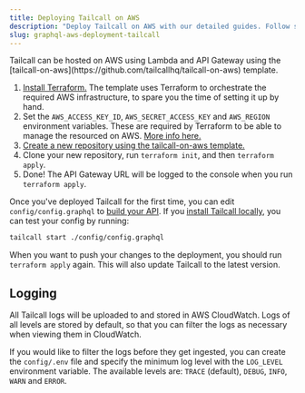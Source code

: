 ```yaml
---
title: Deploying Tailcall on AWS
description: "Deploy Tailcall on AWS with our detailed guides. Follow step-by-step instructions for a seamless setup on Amazon Web Services."
slug: graphql-aws-deployment-tailcall
---
```


<Head>
  <title>Tailcall on AWS | Tailcall</title>
</Head>
Tailcall can be hosted on AWS using Lambda and API Gateway using the [tailcall-on-aws](https://github.com/tailcallhq/tailcall-on-aws) template.

1. [Install Terraform.](https://developer.hashicorp.com/terraform/tutorials/aws-get-started/install-cli) The template uses Terraform to orchestrate the required AWS infrastructure, to spare you the time of setting it up by hand.
2. Set the `AWS_ACCESS_KEY_ID`, `AWS_SECRET_ACCESS_KEY` and `AWS_REGION` environment variables. These are required by Terraform to be able to manage the resourced on AWS. [More info here.](https://registry.terraform.io/providers/hashicorp/aws/latest/docs#environment-variables)
3. [Create a new repository using the tailcall-on-aws template.](https://github.com/new?template_name=tailcall-on-aws&template_owner=tailcallhq)
4. Clone your new repository, run `terraform init`, and then `terraform apply`.
5. Done! The API Gateway URL will be logged to the console when you run `terraform apply`.

Once you've deployed Tailcall for the first time, you can edit `config/config.graphql` to [build your API](../getting-started-with-graphql/#configuration). If you [install Tailcall locally](../getting-started-with-graphql/#installing-the-tailcall-cli), you can test your config by running:

```bash
tailcall start ./config/config.graphql
```

When you want to push your changes to the deployment, you should run `terraform apply` again. This will also update Tailcall to the latest version.

## Logging

All Tailcall logs will be uploaded to and stored in AWS CloudWatch. Logs of all levels are stored by default, so that you can filter the logs as necessary when viewing them in CloudWatch.

If you would like to filter the logs before they get ingested, you can create the `config/.env` file and specify the minimum log level with the `LOG_LEVEL` environment variable. The available levels are: `TRACE` (default), `DEBUG`, `INFO`, `WARN` and `ERROR`.
